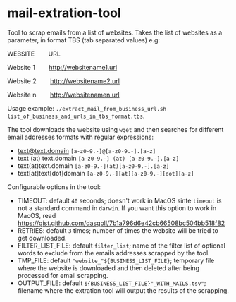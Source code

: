 # mail-extration-tool

Tool to scrap emails from a list of websites. Takes the list of websites as a parameter, in format TBS (tab separated values) e.g:

WEBSITE&nbsp;&nbsp;&nbsp;&nbsp;&nbsp;&nbsp;&nbsp;&nbsp;URL

Website 1&nbsp;&nbsp;&nbsp;&nbsp;&nbsp;&nbsp;&nbsp;&nbsp;http://websitename1.url

Website 2&nbsp;&nbsp;&nbsp;&nbsp;&nbsp;&nbsp;&nbsp;&nbsp;http://websitename2.url

Website n&nbsp;&nbsp;&nbsp;&nbsp;&nbsp;&nbsp;&nbsp;&nbsp;http://websitenamen.url

Usage example: `./extract_mail_from_business_url.sh list_of_business_and_urls_in_tbs_format.tbs`.

The tool downloads the website using `wget` and then searches for different email addresses formats with regular expressions:
 * text@text.domain `[a-z0-9.-]@[a-z0-9.-].[a-z]`
 * text (at) text.domain `[a-z0-9.-] (at) [a-z0-9.-].[a-z]`
 * text(at)text.domain `[a-z0-9.-](at)[a-z0-9.-].[a-z]`
 * text[at]text[dot]domain `[a-z0-9.-][at][a-z0-9.-][dot][a-z]`
 
Configurable options in the tool:
* TIMEOUT: default `40` seconds; doesn't work in MacOS sinte `timeout` is not a standard command in `darwin`. If you want this option to work in MacOS, read https://gist.github.com/dasgoll/7b1a796d6e42cb66508bc504bb518f82
* RETRIES: default `3` times; number of times the website will be tried to get downloaded. 
* FILTER_LIST_FILE: default `filter_list`; name of the filter list of optional words to exclude from the emails addresses scrapped by the tool.
* TMP_FILE: default `"website_"${BUSINESS_LIST_FILE}`; temporary file where the website is downloaded and then deleted after being processed for email scrapping.
* OUTPUT_FILE: default `${BUSINESS_LIST_FILE}"_WITH_MAILS.tsv"`; filename where the extration tool will output the results of the scrapping.

